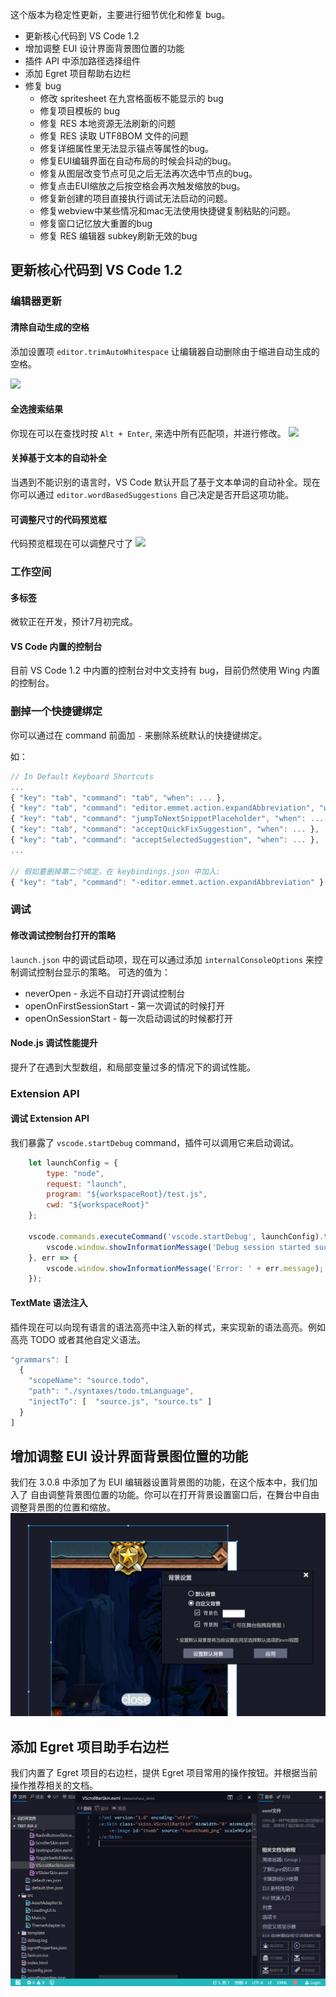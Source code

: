 

这个版本为稳定性更新，主要进行细节优化和修复 bug。

- 更新核心代码到 VS Code 1.2
- 增加调整 EUI 设计界面背景图位置的功能
- 插件 API 中添加路径选择组件
- 添加 Egret 项目帮助右边栏
- 修复 bug
    - 修改 spritesheet 在九宫格面板不能显示的 bug
    - 修复项目模板的 bug
    - 修复 RES 本地资源无法刷新的问题
    - 修复 RES 读取 UTF8BOM 文件的问题
    - 修复详细属性里无法显示锚点等属性的bug。
    - 修复EUI编辑界面在自动布局的时候会抖动的bug。
    - 修复从图层改变节点可见之后无法再次选中节点的bug。
    - 修复点击EUI缩放之后按空格会再次触发缩放的bug。
    - 修复新创建的项目直接执行调试无法启动的问题。
    - 修复webview中某些情况和mac无法使用快捷键复制粘贴的问题。
    - 修复窗口记忆放大重置的bug
    - 修复 RES 编辑器 subkey刷新无效的bug


## 更新核心代码到 VS Code 1.2

### 编辑器更新
#### 清除自动生成的空格
添加设置项 `editor.trimAutoWhitespace` 让编辑器自动删除由于缩进自动生成的空格。

![](https://code.visualstudio.com/images/May_2016_trimAutoWhitespace.gif)

#### 全选搜索结果
你现在可以在查找时按 `Alt + Enter`, 来选中所有匹配项，并进行修改。
![](https://code.visualstudio.com/images/May_2016_selectAllFindMatches.gif)

#### 关掉基于文本的自动补全
当遇到不能识别的语言时，VS Code 默认开启了基于文本单词的自动补全。现在你可以通过
`editor.wordBasedSuggestions` 自己决定是否开启这项功能。

#### 可调整尺寸的代码预览框
代码预览框现在可以调整尺寸了
![](https://code.visualstudio.com/images/May_2016_peek.gif)

### 工作空间
#### 多标签

微软正在开发，预计7月初完成。

#### VS Code 内置的控制台

目前 VS Code 1.2 中内置的控制台对中文支持有 bug，目前仍然使用 Wing 内置的控制台。

### 删掉一个快捷键绑定
你可以通过在 command 前面加 `-` 来删除系统默认的快捷键绑定。

如：
```javascript
// In Default Keyboard Shortcuts
...
{ "key": "tab", "command": "tab", "when": ... },
{ "key": "tab", "command": "editor.emmet.action.expandAbbreviation", "when": ... },
{ "key": "tab", "command": "jumpToNextSnippetPlaceholder", "when": ... },
{ "key": "tab", "command": "acceptQuickFixSuggestion", "when": ... },
{ "key": "tab", "command": "acceptSelectedSuggestion", "when": ... },
...

// 假如要删掉第二个绑定，在 keybindings.json 中加入:
{ "key": "tab", "command": "-editor.emmet.action.expandAbbreviation" }
```


### 调试

#### 修改调试控制台打开的策略
`launch.json` 中的调试启动项，现在可以通过添加 `internalConsoleOptions` 来控制调试控制台显示的策略。
可选的值为：
- neverOpen - 永远不自动打开调试控制台
- openOnFirstSessionStart - 第一次调试的时候打开
- openOnSessionStart - 每一次启动调试的时候都打开

#### Node.js 调试性能提升
提升了在遇到大型数组，和局部变量过多的情况下的调试性能。

### Extension API
#### 调试 Extension API
我们暴露了 `vscode.startDebug` command，插件可以调用它来启动调试。

```javascript
    let launchConfig = {
        type: "node",
        request: "launch",
        program: "${workspaceRoot}/test.js",
        cwd: "${workspaceRoot}"
    };

    vscode.commands.executeCommand('vscode.startDebug', launchConfig).then(() => {
        vscode.window.showInformationMessage('Debug session started successfully');
    }, err => {
        vscode.window.showInformationMessage('Error: ' + err.message);
    });
```

#### TextMate 语法注入
插件现在可以向现有语言的语法高亮中注入新的样式，来实现新的语法高亮。例如高亮 TODO 或者其他自定义语法。

```javascript
"grammars": [
  {
    "scopeName": "source.todo",
    "path": "./syntaxes/todo.tmLanguage",
    "injectTo": [  "source.js", "source.ts" ]
  }
]
```

## 增加调整 EUI 设计界面背景图位置的功能

我们在 3.0.8 中添加了为 EUI 编辑器设置背景图的功能，在这个版本中，我们加入了
自由调整背景图位置的功能。你可以在打开背景设置窗口后，在舞台中自由调整背景图的位置和缩放。
![](575fda60cd98b.png)

## 添加 Egret 项目助手右边栏
我们内置了 Egret 项目的右边栏，提供 Egret 项目常用的操作按钮。并根据当前操作推荐相关的文档。
![](575fda63198e3.png)


